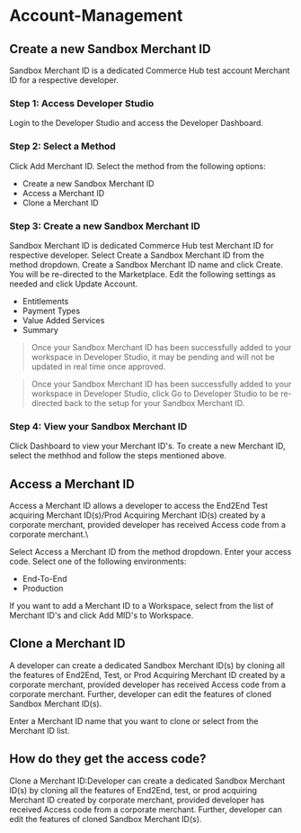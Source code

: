 # Account-Management

## Create a new Sandbox Merchant ID

Sandbox Merchant ID is a dedicated Commerce Hub test account Merchant ID for a respective developer.

### Step 1: Access Developer Studio

Login to the Developer Studio and access the Developer Dashboard. 

### Step 2: Select a Method

Click Add Merchant ID. Select the method from the following options:

- Create a new Sandbox Merchant ID 
- Access a Merchant ID
- Clone a Merchant ID

### Step 3: Create a new Sandbox Merchant ID

Sandbox Merchant ID is dedicated Commerce Hub test Merchant ID for respective developer.
Select Create a Sandbox Merchant ID from the method dropdown. Create a Sandbox Merchant ID name and click Create. You will be re-directed to the Marketplace. Edit the following settings as needed and click Update Account.

- Entitlements
- Payment Types
- Value Added Services
- Summary


<!-- theme: info -->
> Once your Sandbox Merchant ID has been successfully added to your workspace in Developer Studio, it may be pending and will not be updated in real time once approved.

<!-- theme: danger -->
>Once your Sandbox Merchant ID has been successfully added to your workspace in Developer Studio, click Go to Developer Studio to be re-directed back to the setup for your Sandbox Merchant ID. 


### Step 4: View your Sandbox Merchant ID

Click Dashboard to view your Merchant ID's. To create a new Merchant ID, select the methhod and follow the steps mentioned above. 

## Access a Merchant ID

Access a Merchant ID allows a developer to access the End2End Test acquiring Merchant ID(s)/Prod Acquiring Merchant ID(s) created by a corporate merchant, provided developer has received Access code from a corporate merchant.\

Select Access a Merchant ID from the method dropdown. Enter your access code. Select one of the following environments:

- End-To-End
- Production

If you want to add a Merchant ID to a Workspace, select from the list of Merchant ID's and click Add MID's to Workspace.


## Clone a Merchant ID

A developer can create a dedicated Sandbox Merchant ID(s) by cloning all the features of End2End, Test, or Prod Acquiring Merchant ID created by a corporate merchant, provided developer has received Access code from a corporate merchant. Further, developer can edit the features of cloned Sandbox Merchant ID(s).

Enter a Merchant ID name that you want to clone or select from the Merchant ID list. 
## How do they get the access code?

Clone a Merchant ID:Developer can create a dedicated Sandbox Merchant ID(s) by cloning all the features of End2End, test, or prod acquiring Merchant ID created by corporate merchant, provided developer has received Access code from a corporate merchant. Further, developer can edit the features of cloned Sandbox Merchant ID(s).
